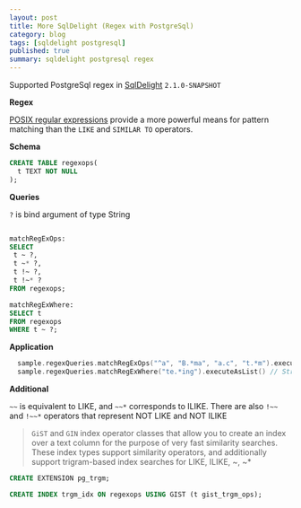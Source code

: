 ```yaml
---
layout: post
title: More SqlDelight (Regex with PostgreSql)
category: blog
tags: [sqldelight postgresql] 
published: true
summary: sqldelight postgresql regex
---
```


Supported PostgreSql regex in [SqlDelight](https://cashapp.github.io/sqldelight/2.0.2/) `2.1.0-SNAPSHOT`

**Regex**

[POSIX regular expressions](https://www.postgresql.org/docs/current/functions-matching.html#FUNCTIONS-POSIX-REGEXP)
 provide a more powerful means for pattern matching than the `LIKE` and `SIMILAR TO` operators.

**Schema**

```sql
CREATE TABLE regexops(
  t TEXT NOT NULL
);
```

**Queries**

`?` is bind argument of type String

```sql

matchRegExOps:
SELECT 
 t ~ ?,
 t ~* ?, 
 t !~ ?,
 t !~* ?
FROM regexops;

matchRegExWhere:
SELECT t
FROM regexops
WHERE t ~ ?;
```

**Application**

```kotlin
  sample.regexQueries.matchRegExOps("^a", "B.*ma", "a.c", "t.*m").executeAsList() // Booleans
  sample.regexQueries.matchRegExWhere("te.*ing").executeAsList() // String
```
**Additional**

`~~` is equivalent to LIKE, and `~~*` corresponds to ILIKE. There are also `!~~` and `!~~*`
operators that represent NOT LIKE and NOT ILIKE

>`GiST` and `GIN` index operator classes that allow you to create an index over a text column for the purpose of very fast similarity searches. These index types support similarity operators, and additionally support trigram-based index searches for LIKE, ILIKE, ~, ~*

```sql
CREATE EXTENSION pg_trgm;

CREATE INDEX trgm_idx ON regexops USING GIST (t gist_trgm_ops);
```

